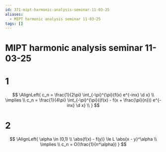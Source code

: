 ```yaml
---
id: 371-mipt-harmonic-analysis-seminar-11-03-25
aliases:
  - MIPT harmonic analysis seminar 11-03-25
tags: []
---
```


# MIPT harmonic analysis seminar 11-03-25

# 1

$$
\AlignLeft{
c_n = \frac{1}{2\pi} \int_{-\pi}^{\pi}{f(x) e^{-inx} \d x} \\
\implies \\
c_n = \frac{1}{4\pi} \int_{-\pi}^{\pi}{(f(x) - f(x + \frac{\pi}{n})) e^{-inx} \d x} \\
}
$$

# 2

$$
\AlignLeft{
\alpha \in (0,1) \\
\abs{f(x) - f(y)} \le L \abs{x - y}^\alpha \\
\implies \\
c_n = O(\frac{1}{n^\alpha})
}
$$
